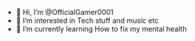 - 👋 Hi, I’m @OfficialGamer0001
- 👀 I’m interested in Tech stuff and music etc
- 🌱 I’m currently learning How to fix my mental health

<!---
OfficialGamer0001/OfficialGamer0001 is a ✨ special ✨ repository because its `README.md` (this file) appears on your GitHub profile.
You can click the Preview link to take a look at your changes.
--->
